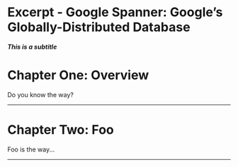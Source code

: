 Excerpt - Google Spanner: Google’s Globally-Distributed Database
==============

***This is a subtitle***

# Chapter One: Overview

Do you know the way?

---

# Chapter Two: Foo

Foo is the way...

---